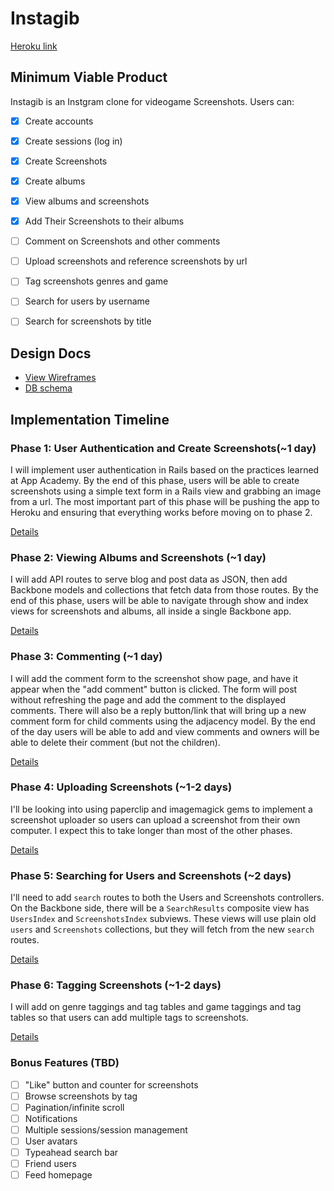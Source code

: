 # Instagib

[Heroku link][heroku]

[heroku]: https://instagib.herokuapp.com/

## Minimum Viable Product
Instagib is an Instgram clone for videogame Screenshots. Users can:

<!-- This is a Markdown checklist. Use it to keep track of your progress! -->

- [X] Create accounts
- [X] Create sessions (log in)
- [X] Create Screenshots
- [X] Create albums
- [X] View albums and screenshots
- [X] Add Their Screenshots to their albums
- [ ] Comment on Screenshots and other comments
- [ ] Upload screenshots and reference screenshots by url
- [ ] Tag screenshots genres and game
- [ ] Search for users by username
- [ ] Search for screenshots by title


## Design Docs
* [View Wireframes][views]
* [DB schema][schema]

[views]: ./views.md
[schema]: ./schema.md

## Implementation Timeline

### Phase 1: User Authentication and Create Screenshots(~1 day)
I will implement user authentication in Rails based on the practices learned at
App Academy. By the end of this phase, users will be able to create screenshots using
a simple text form in a Rails view and grabbing an image from a url. The most important
part of this phase will be pushing the app to Heroku and ensuring that everything
works before moving on to phase 2.

[Details][phase-one]

### Phase 2: Viewing Albums and Screenshots (~1 day)
I will add API routes to serve blog and post data as JSON, then add Backbone
models and collections that fetch data from those routes. By the end of this
phase, users will be able to navigate through show and index views for screenshots
and albums, all inside a single Backbone app.

[Details][phase-two]

### Phase 3: Commenting (~1 day)
I will add the comment form to the screenshot show page, and have it appear when the
"add comment" button is clicked. The form will post without refreshing the page and add
the comment to the displayed comments. There will also be a reply button/link that will
bring up a new comment form for child comments using the adjacency model. By the end of
the day users will be able to add and view comments and owners will be able to delete their
comment (but not the children).

[Details][phase-three]

### Phase 4: Uploading Screenshots (~1-2 days)
I'll be looking into using paperclip and imagemagick gems to implement a screenshot uploader
so users can upload a screenshot from their own computer. I expect this to take longer than
most of the other phases.

[Details][phase-four]

### Phase 5: Searching for Users and Screenshots (~2 days)
I'll need to add `search` routes to both the Users and Screenshots controllers. On the
Backbone side, there will be a `SearchResults` composite view has `UsersIndex`
and `ScreenshotsIndex` subviews. These views will use plain old `users` and `Screenshots`
collections, but they will fetch from the new `search` routes.

[Details][phase-five]

### Phase 6: Tagging Screenshots (~1-2 days)
I will add on genre taggings and tag tables and game taggings and tag tables so that users
can add multiple tags to screenshots.

[Details][phase-six]

### Bonus Features (TBD)
- [ ] "Like" button and counter for screenshots
- [ ] Browse screenshots by tag
- [ ] Pagination/infinite scroll
- [ ] Notifications
- [ ] Multiple sessions/session management
- [ ] User avatars
- [ ] Typeahead search bar
- [ ] Friend users
- [ ] Feed homepage

[phase-one]: ./docs/phases/phase1.md
[phase-two]: ./docs/phases/phase2.md
[phase-three]: ./docs/phases/phase3.md
[phase-four]: ./docs/phases/phase4.md
[phase-five]: ./docs/phases/phase5.md
[phase-six]: ./docs/phases/phase6.md
